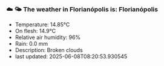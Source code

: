 ### ☁️ 🌤️  The weather in Florianópolis is: Florianópolis

- Temperature: 14.85°C
- On flesh: 14.9°C
- Relative air humidity: 96%
- Rain: 0.0 mm
- Description: Broken clouds
- last updated: 2025-06-08T08:20:53.930545
